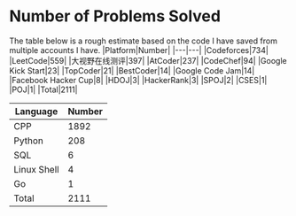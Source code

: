 # Number of Problems Solved
The table below is a rough estimate based on the code I have saved from multiple accounts I have.
|Platform|Number|
|---|---|
|Codeforces|734|
|LeetCode|559|
|大视野在线测评|397|
|AtCoder|237|
|CodeChef|94|
|Google Kick Start|23|
|TopCoder|21|
|BestCoder|14|
|Google Code Jam|14|
|Facebook Hacker Cup|8|
|HDOJ|3|
|HackerRank|3|
|SPOJ|2|
|CSES|1|
|POJ|1|
|Total|2111|

|Language|Number|
|---|---|
|CPP|1892|
|Python|208|
|SQL|6|
|Linux Shell|4|
|Go|1|
|Total|2111|
